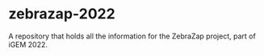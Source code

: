 # zebrazap-2022
A repository that holds all the information for the ZebraZap project, part of iGEM 2022. 
